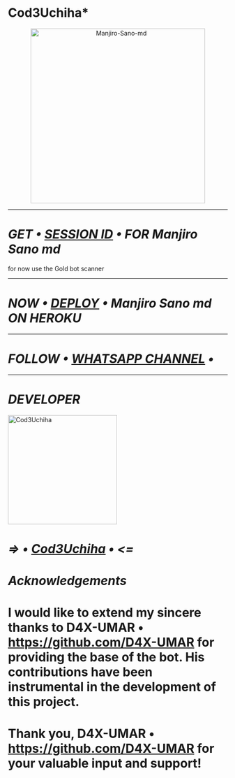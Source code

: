 # Cod3Uchiha*

<p align="center">
  <a href="https://github.com/Cod3Uchiha">
    <img alt="Manjiro-Sano-md" height="400" src="https://telegra.ph/file/2645fb9536dad7eda6aee.jpg">
  </a>
</p>

***

# *_GET • [SESSION ID](https://bot-by-umar-d2b1b3360401.herokuapp.com) • FOR Manjiro Sano md_*
for now use the Gold bot scanner

***

# *_NOW • [DEPLOY](https://dashboard.heroku.com/new?button-url=https://github.com/Cod3Uchiha/Manjiro-Sano-md&template=https://github.com/Cod3Uchiha/Manjiro-Sano-md) • Manjiro Sano md ON HEROKU_*

***

# *_FOLLOW • [WHATSAPP CHANNEL](https://whatsapp.com/channel/0029VaKjSra9WtC0kuJqvl0g) •_*

***

# *_DEVELOPER_*
<a href="https://github.com/Cod3Uchiha"><img src="https://telegra.ph/file/7d1d362a15f946d427db1.jpg" width="250" height="250" alt="Cod3Uchiha"/></a>
# _=> • [Cod3Uchiha](https://github.com/Cod3Uchiha) • <=_

# *_Acknowledgements_*

# I would like to extend my sincere thanks to D4X-UMAR • https://github.com/D4X-UMAR for providing the base of the bot. His contributions have been instrumental in the development of this project.

# Thank you, D4X-UMAR • https://github.com/D4X-UMAR for your valuable input and support!
